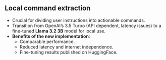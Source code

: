 ## **Local command extraction**
- Crucial for dividing user instructions into actionable commands.
- Transition from OpenAI’s 3.5 Turbo (API dependent, latency issues) to a fine-tuned **Llama 3.2 3B** model for local use.
- **Benefits of the new implementation**:
  - Comparable performance.
  - Reduced latency and internet independence.
  - Fine-tuning results published on HuggingFace.